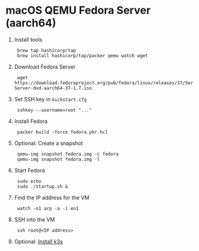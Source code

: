 # macOS QEMU Fedora Server (aarch64)

1. Install tools

		brew tap hashicorp/tap
		brew install hashicorp/tap/packer qemu watch wget

1. Download Fedora Server

		wget https://download.fedoraproject.org/pub/fedora/linux/releases/37/Server/aarch64/iso/Fedora-Server-dvd-aarch64-37-1.7.iso

1. Set SSH key in `kickstart.cfg`

		sshkey --username=root "..."

1. Install Fedora

		packer build -force fedora.pkr.hcl

1. Optional: Create a snapshot

		qemu-img snapshot fedora.img -c fedora
		qemu-img snapshot fedora.img -l

1. Start Fedora

		sudo echo
		sudo ./startup.sh &

1. Find the IP address for the VM

		watch -n1 arp -a -i en1

1. SSH into the VM

		ssh root@<IP address>

1. Optional: [Install k3s](k3s.md)
